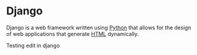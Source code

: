 # Django

Django is a web framework written using [Python](/wiki/Python) that allows for the design of web applications that generate [HTML](/wiki/HTML) dynamically.
Testing edit in django
